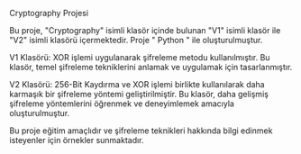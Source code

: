 Cryptography Projesi

Bu proje, "Cryptography" isimli klasör içinde bulunan "V1" isimli klasör ile "V2" isimli klasörü içermektedir. Proje " Python " ile oluşturulmuştur.

V1 Klasörü: XOR işlemi uygulanarak şifreleme metodu kullanılmıştır. Bu klasör, temel şifreleme tekniklerini anlamak ve uygulamak için tasarlanmıştır.

V2 Klasörü: 256-Bit Kaydırma ve XOR işlemi birlikte kullanılarak daha karmaşık bir şifreleme yöntemi geliştirilmiştir. Bu klasör, daha gelişmiş şifreleme yöntemlerini öğrenmek ve deneyimlemek amacıyla oluşturulmuştur.

Bu proje eğitim amaçlıdır ve şifreleme teknikleri hakkında bilgi edinmek isteyenler için örnekler sunmaktadır.

